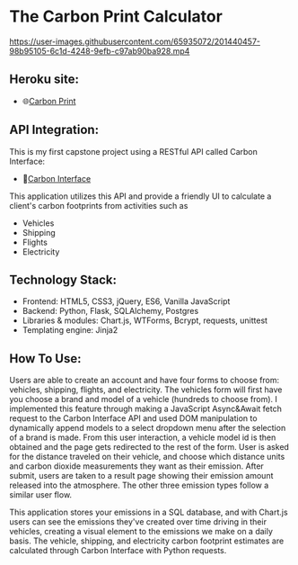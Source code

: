 # The Carbon Print Calculator



https://user-images.githubusercontent.com/65935072/201440457-98b95105-6c1d-4248-9efb-c97ab90ba928.mp4


## Heroku site:
- 🌐[Carbon Print](https://carbonprint.herokuapp.com/)

## API Integration: 
This is my first capstone project using a RESTful API called Carbon Interface: 
- 👣[Carbon Interface](https://docs.carboninterface.com/)

This application utilizes this API and provide a friendly UI to calculate a client's carbon footprints from activities such as 
* Vehicles
* Shipping  
* Flights
* Electricity 

## Technology Stack: 
* Frontend: HTML5, CSS3, jQuery, ES6, Vanilla JavaScript
* Backend: Python, Flask, SQLAlchemy, Postgres
* Libraries & modules: Chart.js, WTForms, Bcrypt, requests, unittest
* Templating engine: Jinja2

## How To Use:
Users are able to create an account and have four forms to choose from: vehicles, shipping, flights, and electricity. The vehicles form will first have you choose a brand and model of a vehicle (hundreds to choose from). I implemented this feature through making a JavaScript Async&Await fetch request to the Carbon Interface API and used DOM manipulation to dynamically append models to a select dropdown menu after the selection of a brand is made. From this user interaction, a vehicle model id is then obtained and the page gets redirected to the rest of the form. User is asked for the distance traveled on their vehicle, and choose which distance units and carbon dioxide measurements they want as their emission. After submit, users are taken to a result page showing their emission amount released into the atmosphere. The other three emission types follow a similar user flow. 

This application stores your emissions in a SQL database, and with Chart.js users can see the emissions they've created over time driving in their vehicles, creating a visual element to the emissions we make on a daily basis. The vehicle, shipping, and electricity carbon footprint estimates are calculated through Carbon Interface with Python requests. 


